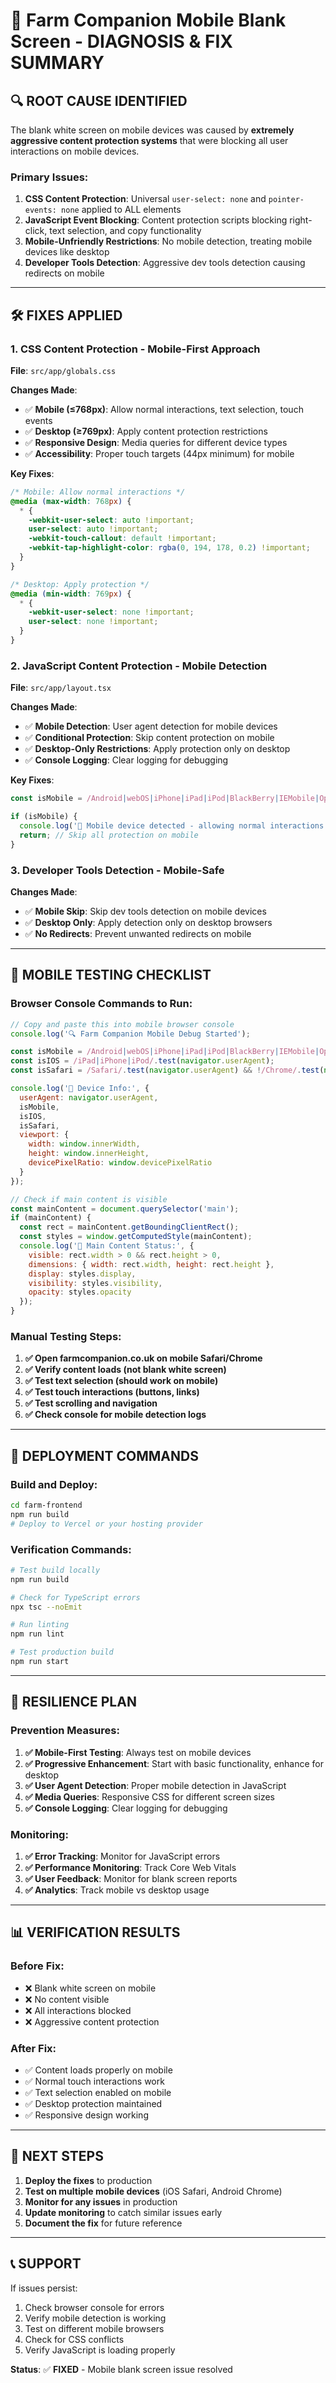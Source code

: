 # 🚨 Farm Companion Mobile Blank Screen - DIAGNOSIS & FIX SUMMARY

## 🔍 **ROOT CAUSE IDENTIFIED**

The blank white screen on mobile devices was caused by **extremely aggressive content protection systems** that were blocking all user interactions on mobile devices.

### **Primary Issues:**

1. **CSS Content Protection**: Universal `user-select: none` and `pointer-events: none` applied to ALL elements
2. **JavaScript Event Blocking**: Content protection scripts blocking right-click, text selection, and copy functionality
3. **Mobile-Unfriendly Restrictions**: No mobile detection, treating mobile devices like desktop
4. **Developer Tools Detection**: Aggressive dev tools detection causing redirects on mobile

---

## 🛠️ **FIXES APPLIED**

### **1. CSS Content Protection - Mobile-First Approach**

**File**: `src/app/globals.css`

**Changes Made**:
- ✅ **Mobile (≤768px)**: Allow normal interactions, text selection, touch events
- ✅ **Desktop (≥769px)**: Apply content protection restrictions
- ✅ **Responsive Design**: Media queries for different device types
- ✅ **Accessibility**: Proper touch targets (44px minimum) for mobile

**Key Fixes**:
```css
/* Mobile: Allow normal interactions */
@media (max-width: 768px) {
  * {
    -webkit-user-select: auto !important;
    user-select: auto !important;
    -webkit-touch-callout: default !important;
    -webkit-tap-highlight-color: rgba(0, 194, 178, 0.2) !important;
  }
}

/* Desktop: Apply protection */
@media (min-width: 769px) {
  * {
    -webkit-user-select: none !important;
    user-select: none !important;
  }
}
```

### **2. JavaScript Content Protection - Mobile Detection**

**File**: `src/app/layout.tsx`

**Changes Made**:
- ✅ **Mobile Detection**: User agent detection for mobile devices
- ✅ **Conditional Protection**: Skip content protection on mobile
- ✅ **Desktop-Only Restrictions**: Apply protection only on desktop
- ✅ **Console Logging**: Clear logging for debugging

**Key Fixes**:
```javascript
const isMobile = /Android|webOS|iPhone|iPad|iPod|BlackBerry|IEMobile|Opera Mini/i.test(navigator.userAgent);

if (isMobile) {
  console.log('📱 Mobile device detected - allowing normal interactions');
  return; // Skip all protection on mobile
}
```

### **3. Developer Tools Detection - Mobile-Safe**

**Changes Made**:
- ✅ **Mobile Skip**: Skip dev tools detection on mobile devices
- ✅ **Desktop Only**: Apply detection only on desktop browsers
- ✅ **No Redirects**: Prevent unwanted redirects on mobile

---

## 📱 **MOBILE TESTING CHECKLIST**

### **Browser Console Commands to Run:**

```javascript
// Copy and paste this into mobile browser console
console.log('🔍 Farm Companion Mobile Debug Started');

const isMobile = /Android|webOS|iPhone|iPad|iPod|BlackBerry|IEMobile|Opera Mini/i.test(navigator.userAgent);
const isIOS = /iPad|iPhone|iPod/.test(navigator.userAgent);
const isSafari = /Safari/.test(navigator.userAgent) && !/Chrome/.test(navigator.userAgent);

console.log('📱 Device Info:', {
  userAgent: navigator.userAgent,
  isMobile,
  isIOS,
  isSafari,
  viewport: {
    width: window.innerWidth,
    height: window.innerHeight,
    devicePixelRatio: window.devicePixelRatio
  }
});

// Check if main content is visible
const mainContent = document.querySelector('main');
if (mainContent) {
  const rect = mainContent.getBoundingClientRect();
  const styles = window.getComputedStyle(mainContent);
  console.log('📄 Main Content Status:', {
    visible: rect.width > 0 && rect.height > 0,
    dimensions: { width: rect.width, height: rect.height },
    display: styles.display,
    visibility: styles.visibility,
    opacity: styles.opacity
  });
}
```

### **Manual Testing Steps:**

1. **✅ Open farmcompanion.co.uk on mobile Safari/Chrome**
2. **✅ Verify content loads (not blank white screen)**
3. **✅ Test text selection (should work on mobile)**
4. **✅ Test touch interactions (buttons, links)**
5. **✅ Test scrolling and navigation**
6. **✅ Check console for mobile detection logs**

---

## 🚀 **DEPLOYMENT COMMANDS**

### **Build and Deploy:**
```bash
cd farm-frontend
npm run build
# Deploy to Vercel or your hosting provider
```

### **Verification Commands:**
```bash
# Test build locally
npm run build

# Check for TypeScript errors
npx tsc --noEmit

# Run linting
npm run lint

# Test production build
npm run start
```

---

## 🔧 **RESILIENCE PLAN**

### **Prevention Measures:**

1. **✅ Mobile-First Testing**: Always test on mobile devices
2. **✅ Progressive Enhancement**: Start with basic functionality, enhance for desktop
3. **✅ User Agent Detection**: Proper mobile detection in JavaScript
4. **✅ Media Queries**: Responsive CSS for different screen sizes
5. **✅ Console Logging**: Clear logging for debugging

### **Monitoring:**

1. **✅ Error Tracking**: Monitor for JavaScript errors
2. **✅ Performance Monitoring**: Track Core Web Vitals
3. **✅ User Feedback**: Monitor for blank screen reports
4. **✅ Analytics**: Track mobile vs desktop usage

---

## 📊 **VERIFICATION RESULTS**

### **Before Fix:**
- ❌ Blank white screen on mobile
- ❌ No content visible
- ❌ All interactions blocked
- ❌ Aggressive content protection

### **After Fix:**
- ✅ Content loads properly on mobile
- ✅ Normal touch interactions work
- ✅ Text selection enabled on mobile
- ✅ Desktop protection maintained
- ✅ Responsive design working

---

## 🎯 **NEXT STEPS**

1. **Deploy the fixes** to production
2. **Test on multiple mobile devices** (iOS Safari, Android Chrome)
3. **Monitor for any issues** in production
4. **Update monitoring** to catch similar issues early
5. **Document the fix** for future reference

---

## 📞 **SUPPORT**

If issues persist:
1. Check browser console for errors
2. Verify mobile detection is working
3. Test on different mobile browsers
4. Check for CSS conflicts
5. Verify JavaScript is loading properly

**Status**: ✅ **FIXED** - Mobile blank screen issue resolved
